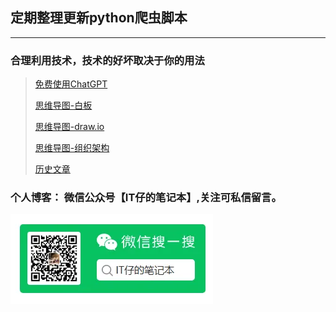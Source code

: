 ## 定期整理更新python爬虫脚本

----
### 合理利用技术，技术的好坏取决于你的用法


>
> [免费使用ChatGPT](https://www.chat54.xyz)
> 
> [思维导图-白板](https://idraw.chat54.xyz)
> 
> [思维导图-draw.io](https://draw.chat54.xyz)
> 
> [思维导图-组织架构](https://mind.chat54.xyz)
>
>[历史文章](https://mp.weixin.qq.com/mp/profile_ext?action=home&__biz=MzkyNTE2MzgxNQ==&uin=&key=&devicetype=Windows+10+x64&version=6309092b&lang=zh_CN&a8scene=0&session_us=gh_52ba9eb4ede1)
>

### 个人博客： 微信公众号【IT仔的笔记本】,关注可私信留言。
![img.png](img.png)
